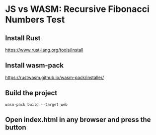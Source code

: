 # JS vs WASM: Recursive Fibonacci Numbers Test

## Install Rust
https://www.rust-lang.org/tools/install

## Install wasm-pack
https://rustwasm.github.io/wasm-pack/installer/

## Build the project
```shell
wasm-pack build --target web
```

## Open index.html in any browser and press the button
